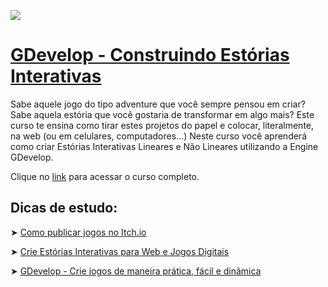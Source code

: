 ![](https://github.com/dfilitto/EstoriasInterativasGDevelop/blob/main/GDevelop%20-%20Construindo%20uma%20est%C3%B3ria%20interativa.jpg?raw=true)
# [GDevelop - Construindo Estórias Interativas](https://www.youtube.com/playlist?list=PLfvOpw8k80WoT7MyQoOV2PFatMB98SQms)

Sabe aquele jogo do tipo adventure que você sempre pensou em criar?
Sabe aquela estória que você gostaria de transformar em algo mais?
Este curso te ensina como tirar estes projetos do papel e colocar, literalmente, na web (ou em celulares, computadores...)
Neste curso você aprenderá como criar Estórias Interativas Lineares e Não Lineares utilizando a Engine GDevelop.

Clique no [link](https://www.youtube.com/playlist?list=PLfvOpw8k80WoT7MyQoOV2PFatMB98SQms) para acessar o curso completo.

## Dicas de estudo:

➤ [Como publicar jogos no Itch.io](https://www.youtube.com/playlist?list=PLfvOpw8k80WotNMAdJ4oMPe39t0FgaBu0)  

➤ [Crie Estórias Interativas para Web e Jogos Digitais](https://www.udemy.com/course/estorias-interativas/?referralCode=462DEE35F606F15E0297)

➤ [GDevelop - Crie jogos de maneira prática, fácil e dinâmica](https://www.udemy.com/course/gdevelop-crie-jogos-de-maneira-pratica-facil-e-dinamica/?referralCode=06270DF0222C4A03A4F5)  
